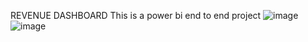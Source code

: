 REVENUE DASHBOARD
This is a power bi end to end project
![image](https://github.com/user-attachments/assets/e03c5be6-8521-4077-a0f3-5be244ccdb35)
![image](https://github.com/user-attachments/assets/69e16f8e-7d28-4d59-b62e-f5bc361fc3c6)
